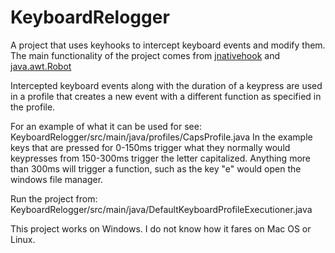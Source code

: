 # KeyboardRelogger

A project that uses keyhooks to intercept keyboard events and modify them. The main functionality of the project comes from [jnativehook](https://github.com/kwhat/jnativehook) and [java.awt.Robot](https://docs.oracle.com/javase/7/docs/api/java/awt/Robot.html)

Intercepted keyboard events along with the duration of a keypress are used in a profile that creates a new event with a different function as specified in the profile. 

For an example of what it can be used for see: KeyboardRelogger/src/main/java/profiles/CapsProfile.java
In the example keys that are pressed for 0-150ms trigger what they normally would keypresses from 150-300ms trigger the letter capitalized. Anything more than 300ms will trigger a function, such as the key "e" would open the windows file manager.

Run the project from: KeyboardRelogger/src/main/java/DefaultKeyboardProfileExecutioner.java

This project works on Windows. I do not know how it fares on Mac OS or Linux.
